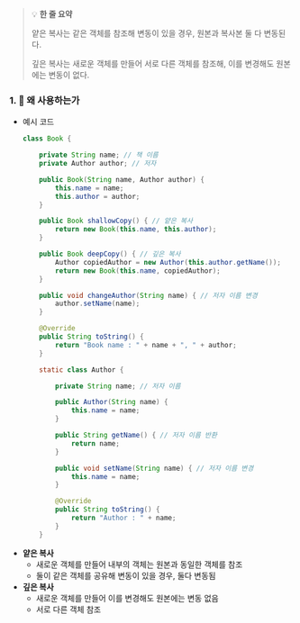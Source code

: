> 💡 **한 줄 요약**
>
> 얕은 복사는 같은 객체를 참조해 변동이 있을 경우, 원본과 복사본 둘 다 변동된다.
>
> 깊은 복사는 새로운 객체를 만들어 서로 다른 객체를 참조해, 이를 변경해도 원본에는 변동이 없다.

### 1. 🤔 왜 사용하는가

- 예시 코드
  ```java
  class Book {

      private String name; // 책 이름
      private Author author; // 저자

      public Book(String name, Author author) {
          this.name = name;
          this.author = author;
      }

      public Book shallowCopy() { // 얕은 복사
          return new Book(this.name, this.author);
      }

      public Book deepCopy() { // 깊은 복사
          Author copiedAuthor = new Author(this.author.getName());
          return new Book(this.name, copiedAuthor);
      }

      public void changeAuthor(String name) { // 저자 이름 변경
          author.setName(name);
      }

      @Override
      public String toString() {
          return "Book name : " + name + ", " + author;
      }

      static class Author {

          private String name; // 저자 이름

          public Author(String name) {
              this.name = name;
          }

          public String getName() { // 저자 이름 반환
              return name;
          }

          public void setName(String name) { // 저자 이름 변경
              this.name = name;
          }

          @Override
          public String toString() {
              return "Author : " + name;
          }
      }
  ```
- **얕은 복사**
  - 새로운 객체를 만들어 내부의 객체는 원본과 동일한 객체를 참조
  - 둘이 같은 객체를 공유해 변동이 있을 경우, 둘다 변동됨
- **깊은 복사**
  - 새로운 객체를 만들어 이를 변경해도 원본에는 변동 없음
  - 서로 다른 객체 참조
